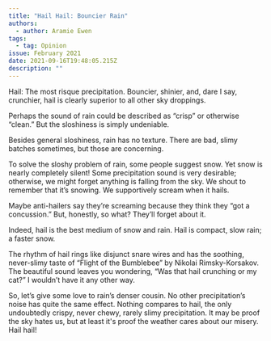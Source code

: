 ```yaml
---
title: "Hail Hail: Bouncier Rain"
authors:
  - author: Aramie Ewen
tags:
  - tag: Opinion
issue: February 2021
date: 2021-09-16T19:48:05.215Z
description: ""
---
```

Hail: The most risque precipitation. Bouncier, shinier, and, dare I say, crunchier, hail is clearly superior to all other sky droppings. 

Perhaps the sound of rain could be described as “crisp” or otherwise “clean.” But the sloshiness is simply undeniable.

Besides general sloshiness, rain has no texture. There are bad, slimy batches sometimes, but those are concerning. 

To solve the sloshy problem of rain, some people suggest snow. Yet snow is nearly completely silent! Some precipitation sound is very desirable; otherwise, we might forget anything is falling from the sky. We shout to remember that it’s snowing. We supportively scream when it hails. 

Maybe anti-hailers say they’re screaming because they think they “got a concussion.” But, honestly, so what? They’ll forget about it. 

Indeed, hail is the best medium of snow and rain. Hail is compact, slow rain; a faster snow. 

The rhythm of hail rings like disjunct snare wires and has the soothing, never-slimy taste of “Flight of the Bumblebee” by Nikolai Rimsky-Korsakov. The beautiful sound leaves you wondering, “Was that hail crunching or my cat?” I wouldn’t have it any other way.

So, let’s give some love to rain’s denser cousin. No other precipitation’s noise has quite the same effect. Nothing compares to hail, the only undoubtedly crispy, never chewy, rarely slimy precipitation. It may be proof the sky hates us, but at least it's proof the weather cares about our misery. Hail hail!